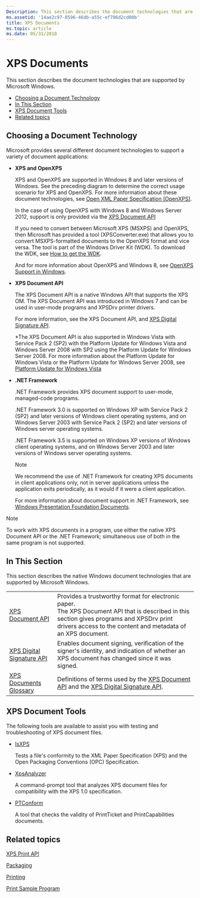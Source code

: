```yaml
---
Description: This section describes the document technologies that are supported by Microsoft Windows.
ms.assetid: '14ae2c97-8596-46db-a55c-ef706d2cd00b'
title: XPS Documents
ms.topic: article
ms.date: 05/31/2018
---
```


# XPS Documents

This section describes the document technologies that are supported by Microsoft Windows.

-   [Choosing a Document Technology](#choosing-a-document-technology)
-   [In This Section](#in-this-section)
-   [XPS Document Tools](#xps-document-tools)
-   [Related topics](#related-topics)


## Choosing a Document Technology

Microsoft provides several different document technologies to support a variety of document applications:

-   **XPS and OpenXPS**

    XPS and OpenXPS are supported in Windows 8 and later versions of Windows. See the preceding diagram to determine the correct usage scenario for XPS and OpenXPS. For more information about these document technologies, see [Open XML Paper Specification (OpenXPS)](https://www.ecma-international.org/publications/standards/Ecma-388.htm).

    In the case of using OpenXPS with Windows 8 and Windows Server 2012, support is only provided via the [XPS Document API](documents-xps.md)

    If you need to convert between Microsoft XPS (MSXPS) and OpenXPS, then Microsoft has provided a tool (XPSConverter.exe) that allows you to convert MSXPS-formatted documents to the OpenXPS format and vice versa. The tool is part of the Windows Driver Kit (WDK). To download the WDK, see [How to get the WDK](https://docs.microsoft.com/en-us/windows-hardware/drivers/download-the-wdk).

    And for more information about OpenXPS and Windows 8, see [OpenXPS Support in Windows](https://docs.microsoft.com/en-us/windows-hardware/drivers/print/driver-support-for-openxps).

-   **XPS Document API**

    The XPS Document API is a native Windows API that supports the XPS OM. The XPS Document API was introduced in Windows 7 and can be used in user-mode programs and XPSDrv printer drivers.

    For more information, see the XPS Document API, and [XPS Digital Signature API](xps-digital-signatures.md).

    \*The XPS Document API is also supported in Windows Vista with Service Pack 2 (SP2) with the Platform Update for Windows Vista and Windows Server 2008 with SP2 using the Platform Update for Windows Server 2008. For more information about the Platform Update for Windows Vista or the Platform Update for Windows Server 2008, see [Platform Update for Windows Vista](https://docs.microsoft.com/windows/desktop/win7ip/platform-update-for-windows-vista-portal)

-   **.NET Framework**

    .NET Framework provides XPS document support to user-mode, managed-code programs.

    .NET Framework 3.0 is supported on Windows XP with Service Pack 2 (SP2) and later versions of Windows client operating systems, and on Windows Server 2003 with Service Pack 2 (SP2) and later versions of Windows server operating systems.

    .NET Framework 3.5 is supported on Windows XP versions of Windows client operating systems, and on Windows Server 2003 and later versions of Windows server operating systems.

    > [!Note]  
    > We recommend the use of .NET Framework for creating XPS documents in client applications only, not in server applications unless the application exits periodically, as it would if it were a client application.

     

    For more information about document support in .NET Framework, see [Windows Presentation Foundation Documents](https://msdn.microsoft.com/library/ms749165(v=VS.85).aspx).

> [!Note]  
> To work with XPS documents in a program, use either the native XPS Document API or the .NET Framework; simultaneous use of both in the same program is not supported.

 

## In This Section

This section describes the native Windows document technologies that are supported by Microsoft Windows.



|                                                                    |                                                                                                                                                                                                                                 |
|--------------------------------------------------------------------|---------------------------------------------------------------------------------------------------------------------------------------------------------------------------------------------------------------------------------|
| [XPS Document API](documents-xps.md)<br/>                   | Provides a trustworthy format for electronic paper.<br/> The XPS Document API that is described in this section gives programs and XPSDrv print drivers access to the content and metadata of an XPS document.<br/> |
| [XPS Digital Signature API](xps-digital-signatures.md)<br/> | Enables document signing, verification of the signer's identity, and indication of whether an XPS document has changed since it was signed.<br/>                                                                          |
| [XPS Documents Glossary](xpsapi-glossary.md)<br/>           | Definitions of terms used by the [XPS Document API](documents-xps.md) and the [XPS Digital Signature API](xps-digital-signatures.md).<br/>                                                                              |



 

## XPS Document Tools

The following tools are available to assist you with testing and troubleshooting of XPS document files.

-   [IsXPS](https://docs.microsoft.com/previous-versions/aa348104(v=vs.110))

    Tests a file's conformity to the XML Paper Specification (XPS) and the Open Packaging Conventions (OPC) Specification.

-   [XpsAnalyzer](https://msdn.microsoft.com/library/ff556218.aspx)

    A command-prompt tool that analyzes XPS document files for compatibility with the XPS 1.0 specification.

-   [PTConform](https://msdn.microsoft.com/library/dd327476.aspx)

    A tool that checks the validity of PrintTicket and PrintCapabilities documents.

## Related topics

<dl> <dt>

[XPS Print API](https://msdn.microsoft.com/library/Ff728890(v=VS.85).aspx)
</dt> <dt>

[Packaging](https://docs.microsoft.com/previous-versions/windows/desktop/opc/packaging)
</dt> <dt>

[Printing](https://msdn.microsoft.com/library/Ff686805(v=VS.85).aspx)
</dt> <dt>
  
[Print Sample Program](https://code.msdn.microsoft.com/WindowsPrintSample)
</dt> </dl>

 

 




